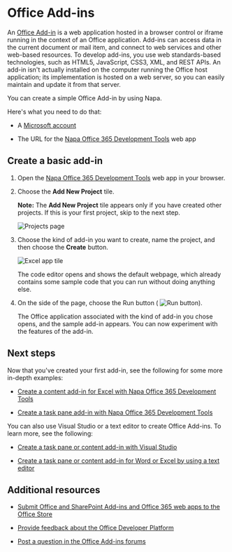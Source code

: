 
# Office Add-ins


An [Office Add-in](../overview/platform-overview.md) is a web application hosted in a browser control or iframe running in the context of an Office application. Add-ins can access data in the current document or mail item, and connect to web services and other web-based resources. To develop add-ins, you use web standards-based technologies, such as HTML5, JavaScript, CSS3, XML, and REST APIs. An add-in isn't actually installed on the computer running the Office host application; its implementation is hosted on a web server, so you can easily maintain and update it from that server.

You can create a simple Office Add-in by using Napa.

Here's what you need to do that:

- A [Microsoft account](http://www.microsoft.com/en-us/account/default.aspx)
    
- The URL for the [Napa Office 365 Development Tools](https://www.napacloudapp.com/ ) web app
    

## Create a basic add-in



1. Open the [Napa Office 365 Development Tools](https://www.napacloudapp.com/ ) web app in your browser.
    
2. Choose the  **Add New Project** tile.
    
     **Note:** The **Add New Project** tile appears only if you have created other projects. If this is your first project, skip to the next step.
    
    ![Projects page](../images/08fc36cf-7cc1-442f-a9a5-b6bb30d786a4.png)

3. Choose the kind of add-in you want to create, name the project, and then choose the  **Create** button.
    
    ![Excel app tile](../images/Apps_NAPA_Excel_Tile.png)

    The code editor opens and shows the default webpage, which already contains some sample code that you can run without doing anything else.
    
4. On the side of the page, choose the Run button (
![Run button](../images/Apps_NAPA_Run_Button.png)).
    
    The Office application associated with the kind of add-in you chose opens, and the sample add-in appears. You can now experiment with the features of the add-in.
    

## Next steps


Now that you've created your first add-in, see the following for some more in-depth examples:


- [Create a content add-in for Excel with Napa Office 365 Development Tools](../essentials/create-a-content-add-in-with-napa.md)
    
- [Create a task pane add-in with Napa Office 365 Development Tools](../essentials/create-a-task-pane-add-in-with-napa.md)
    
You can also use Visual Studio or a text editor to create Office Add-ins. To learn more, see the following:


- [Create a task pane or content add-in with Visual Studio](../essentials/create-a-task-pane-or-content-add-in-with-visual-studio.md)
    
- [Create a task pane or content add-in for Word or Excel by using a text editor](../essentials/create-a-task-pane-or-content-add-in-for-word-or-excel-by-using-a-text-editor.md)
    

## Additional resources



- [Submit Office and SharePoint Add-ins and Office 365 web apps to the Office Store](http://msdn.microsoft.com/library/ff075782-1303-4517-91cc-b3d730e9b9ae%28Office.15%29.aspx)
    
- [Provide feedback about the Office Developer Platform](http://officespdev.uservoice.com/)
    
- [Post a question in the Office Add-ins forums](http://social.msdn.microsoft.com/Forums/officeapps/en-US/home?forum=appsforoffice%2Cofficestore&amp;filter=alltypes&amp;sort=lastpostdesc)
    
